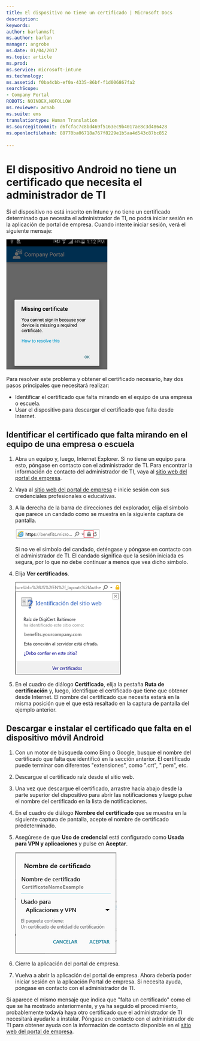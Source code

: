 ```yaml
---
title: El dispositivo no tiene un certificado | Microsoft Docs
description: 
keywords: 
author: barlanmsft
ms.author: barlan
manager: angrobe
ms.date: 01/04/2017
ms.topic: article
ms.prod: 
ms.service: microsoft-intune
ms.technology: 
ms.assetid: f0ba4cbb-ef0a-4335-86bf-f1d006867fa2
searchScope:
- Company Portal
ROBOTS: NOINDEX,NOFOLLOW
ms.reviewer: arnab
ms.suite: ems
translationtype: Human Translation
ms.sourcegitcommit: d6fcfac7c8bd469f5163ec9b4017ae8c3d486428
ms.openlocfilehash: 88770ba06718a767f8229e1b5aa4d543c87bc852

---
```


# <a name="your-android-device-is-missing-a-certificate-required-by-your-it-admin"></a>El dispositivo Android no tiene un certificado que necesita el administrador de TI

Si el dispositivo no está inscrito en Intune y no tiene un certificado determinado que necesita el administrador de TI, no podrá iniciar sesión en la aplicación de portal de empresa. Cuando intente iniciar sesión, verá el siguiente mensaje:

![screenshot-error-message-about-missing-certificate](./media/andr-cert_install-1-cert_missing.png)

Para resolver este problema y obtener el certificado necesario, hay dos pasos principales que necesitará realizar:

- Identificar el certificado que falta mirando en el equipo de una empresa o escuela.
- Usar el dispositivo para descargar el certificado que falta desde Internet.

## <a name="identify-the-missing-certificate-by-looking-on-a-company-or-school-pc"></a>Identificar el certificado que falta mirando en el equipo de una empresa o escuela

1. Abra un equipo y, luego, Internet Explorer. Si no tiene un equipo para esto, póngase en contacto con el administrador de TI. Para encontrar la información de contacto del administrador de TI, vaya al [sitio web del portal de empresa](http://portal.manage.microsoft.com).

2. Vaya al [sitio web del portal de empresa](http://portal.manage.microsoft.com) e inicie sesión con sus credenciales profesionales o educativas.

3. A la derecha de la barra de direcciones del explorador, elija el símbolo que parece un candado como se muestra en la siguiente captura de pantalla.

    ![screenshot-internet-explorer-address-bar-padlock-symbol](./media/andr-missing-cert-ie-padlock-symbol.png)

    Si no ve el símbolo del candado, deténgase y póngase en contacto con el administrador de TI. El candado significa que la sesión iniciada es segura, por lo que no debe continuar a menos que vea dicho símbolo.

4. Elija **Ver certificados**.

    ![screenshot-internet-explorer-view-certificases-button-on-website-identification-dialog](./media/andr-missg-cert-ie-view-cert-button.png)

5. En el cuadro de diálogo **Certificado**, elija la pestaña **Ruta de certificación** y, luego, identifique el certificado que tiene que obtener desde Internet. El nombre del certificado que necesita estará en la misma posición que el que está resaltado en la captura de pantalla del ejemplo anterior.

## <a name="download-and-install-the-missing-certificate-on-your-android-mobile-device"></a>Descargar e instalar el certificado que falta en el dispositivo móvil Android

1. Con un motor de búsqueda como Bing o Google, busque el nombre del certificado que falta que identificó en la sección anterior. El certificado puede terminar con diferentes "extensiones", como ".crt", ".pem", etc.

2. Descargue el certificado raíz desde el sitio web.

3. Una vez que descargue el certificado, arrastre hacia abajo desde la parte superior del dispositivo para abrir las notificaciones y luego pulse el nombre del certificado en la lista de notificaciones.

4. En el cuadro de diálogo **Nombre del certificado** que se muestra en la siguiente captura de pantalla, acepte el nombre de certificado predeterminado.

5. Asegúrese de que **Uso de credencial** está configurado como **Usada para VPN y aplicaciones** y pulse en **Aceptar**.

    ![screenshot-certificate-name-dialog-showing-certificate-name](./media/andr-missing-cert-cert-name.png)

6. Cierre la aplicación del portal de empresa.

7. Vuelva a abrir la aplicación del portal de empresa. Ahora debería poder iniciar sesión en la aplicación Portal de empresa. Si necesita ayuda, póngase en contacto con el administrador de TI.

Si aparece el mismo mensaje que indica que "falta un certificado" como el que se ha mostrado anteriormente, y ya ha seguido el procedimiento, probablemente todavía haya otro certificado que el administrador de TI necesitará ayudarle a instalar. Póngase en contacto con el administrador de TI para obtener ayuda con la información de contacto disponible en el [sitio web del portal de empresa](http://portal.manage.microsoft.com).



<!--HONumber=Jan17_HO1-->


